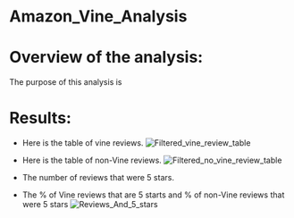 # Amazon_Vine_Analysis
# Overview of the analysis:
The purpose of this analysis is 

# Results:
- Here is the table of vine reviews.
![Filtered_vine_review_table](https://user-images.githubusercontent.com/34757498/148705861-1ad67b20-9e93-43f5-aa67-3fd716de9b5e.png)

- Here is the table of non-Vine reviews.
![Filtered_no_vine_review_table](https://user-images.githubusercontent.com/34757498/148705871-3879b7d8-aa07-43ca-8ba9-2dee29aa363a.png)

- The number of reviews that were 5 stars.

- The % of Vine reviews that are 5 starts and % of non-Vine reviews that were 5 stars
![Reviews_And_5_stars](https://user-images.githubusercontent.com/34757498/148705775-ca4e86b4-6b96-4821-9ff0-ee76e25c530c.png)


 
